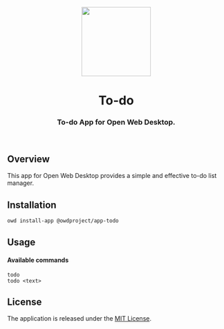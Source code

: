 <p align="center">
  <img width="160" height="160" src="https://avatars.githubusercontent.com/u/65117737?s=160&v=4" />
</p>
<h1 align="center">To-do</h1>
<h3 align="center">
  To-do App for Open Web Desktop.
</h3>

<br />

## Overview

This app for Open Web Desktop provides a simple and effective to-do list manager.

## Installation

```bash
owd install-app @owdproject/app-todo
```

## Usage

#### Available commands

```
todo
todo <text>
```

## License

The application is released under the [MIT License](LICENSE).
